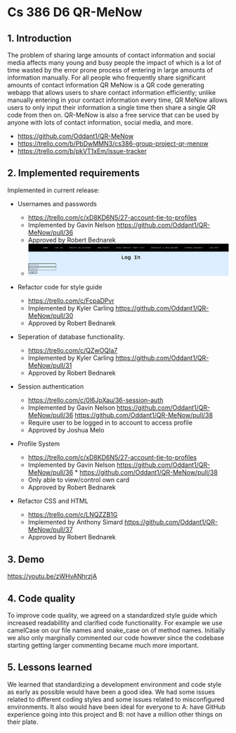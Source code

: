# Cs 386 D6 QR-MeNow

## 1. Introduction
The problem of sharing large amounts of contact information and social media affects many young and busy people the impact of which is a lot of time wasted by the error prone process of entering in large amounts of information manually. For all people who frequently share significant amounts of contact information QR MeNow is a QR code generating webapp that allows users to share contact information efficiently; unlike manually entering in your contact information every time, QR MeNow allows users to only input their information a single time then share a single QR code from then on. QR-MeNow is also a free service that can be used by anyone with lots of contact information, social media, and more.
* https://github.com/Oddant1/QR-MeNow
* https://trello.com/b/PbDwMMN3/cs386-group-project-qr-menow
* https://trello.com/b/pkVT1xEm/issue-tracker
## 2. Implemented requirements 
Implemented in current release:
* Usernames and passwords
    * https://trello.com/c/xD8KD6N5/27-account-tie-to-profiles
    * Implemented by Gavin Nelson https://github.com/Oddant1/QR-MeNow/pull/36
    * Approved by Robert Bednarek
    * ![](https://github.com/Oddant1/QR-MeNow/blob/main/documentation/assets/D6UsernamePassword.png)


* Refactor code for style guide
    * https://trello.com/c/FcpaDPvr
    * Implemented by Kyler Carling https://github.com/Oddant1/QR-MeNow/pull/30
    * Approved by Robert Bednarek

* Seperation of database functionality.
    * https://trello.com/c/QZwOQIa7
    * Implemented by Kyler Carling https://github.com/Oddant1/QR-MeNow/pull/31
    * Approved by Robert Bednarek

* Session authentication
    * https://trello.com/c/0l6JpXau/36-session-auth
    * Implemented by Gavin Nelson
    https://github.com/Oddant1/QR-MeNow/pull/36
    https://github.com/Oddant1/QR-MeNow/pull/38
    * Require user to be logged in to account to access profile
    * Approved by Joshua Melo

* Profile System 
    * https://trello.com/c/xD8KD6N5/27-account-tie-to-profiles
    * Implemented by Gavin Nelson https://github.com/Oddant1/QR-MeNow/pull/36
                    * https://github.com/Oddant1/QR-MeNow/pull/38
    * Only able to view/control own card
    * Approved by Robert Bednarek

* Refactor CSS and HTML
    * https://trello.com/c/LNQZZB1G
    * Implemented by Anthony Simard https://github.com/Oddant1/QR-MeNow/pull/37
    * Approved by Robert Bednarek

## 3. Demo
https://youtu.be/zWHvANhrzjA

## 4. Code quality

To improve code quality, we agreed on a standardized style guide which increased readabillity and clarified code functionality. For example we use camelCase on our file names and snake_case on of method names. Initially we also only marginally commented our code however since the codebase starting getting larger commenting became much more important. 

## 5. Lessons learned

We learned that standardizing a development environment and code style as early as possible would have been a good idea. We had some issues related to different coding styles and some issues related to misconfigured environments. It also would have been ideal for everyone to A: have GitHub experience going into this project and B: not have a million other things on their plate. 
